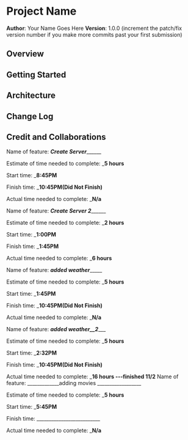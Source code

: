 # Project Name

**Author**: Your Name Goes Here
**Version**: 1.0.0 (increment the patch/fix version number if you make more commits past your first submission)

## Overview
<!-- Provide a high level overview of what this application is and why you are building it, beyond the fact that it's an assignment for this class. (i.e. What's your problem domain?) -->

## Getting Started
<!-- What are the steps that a user must take in order to build this app on their own machine and get it running? -->

## Architecture
<!-- Provide a detailed description of the application design. What technologies (languages, libraries, etc) you're using, and any other relevant design information. -->

## Change Log
<!-- Use this area to document the iterative changes made to your application as each feature is successfully implemented. Use time stamps. Here's an example:

01-01-2001 4:59pm - Application now has a fully-functional express server, with a GET route for the location resource. -->

## Credit and Collaborations
<!-- Give credit (and a link) to other people or resources that helped you build this application. -->

Name of feature: _____________Create Server___________________

Estimate of time needed to complete: ___5 hours__

Start time: ___8:45PM__

Finish time: ___10:45PM(Did Not Finish)__

Actual time needed to complete: ___N/a__

Name of feature: _____________Create Server 2___________________

Estimate of time needed to complete: ___2 hours__

Start time: ___1:00PM__

Finish time: ___1:45PM__

Actual time needed to complete: ___6 hours__

Name of feature: _____________added weather__________________

Estimate of time needed to complete: ___5 hours__

Start time: ___1:45PM__

Finish time: ___10:45PM(Did Not Finish)__

Actual time needed to complete: ___N/a__

Name of feature: _____________added weather__2________________

Estimate of time needed to complete: ___5 hours__

Start time: ___2:32PM__

Finish time: ___10:45PM(Did Not Finish)__

Actual time needed to complete: ___16 hours ---finished 11/2__
Name of feature: _____________adding movies __________________

Estimate of time needed to complete: ___5 hours__

Start time: ___5:45PM__

Finish time: __________________________

Actual time needed to complete: ___N/a__